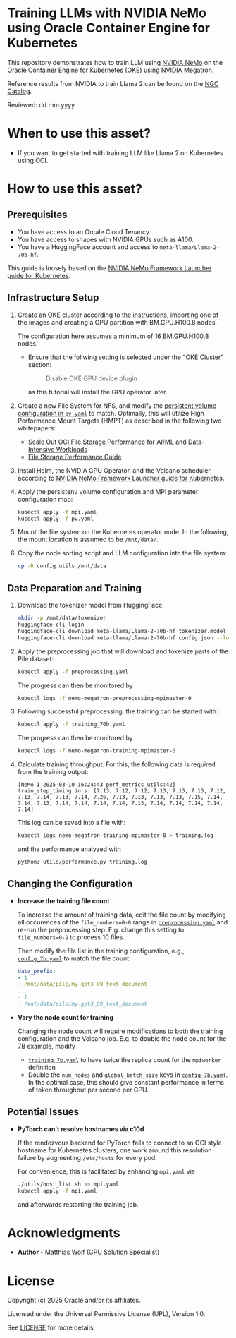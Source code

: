 # Training LLMs with NVIDIA NeMo using Oracle Container Engine for Kubernetes

This repository demonstrates how to train LLM using
[NVIDIA NeMo](https://www.nvidia.com/en-gb/ai-data-science/products/nemo/)
on the Oracle Container Engine for Kubernetes (OKE) using
[NVIDIA Megatron](https://developer.nvidia.com/megatron-core).

Reference results from NVIDIA to train Llama 2 can be found on the
[NGC Catalog](https://catalog.ngc.nvidia.com/orgs/nvidia/teams/dgxc-benchmarking/resources/llama2-dgxc-benchmarking).

Reviewed: dd.mm.yyyy

# When to use this asset?

* If you want to get started with training LLM like Llama 2 on Kubernetes using OCI.

# How to use this asset?

## Prerequisites

* You have access to an Orcale Cloud Tenancy.
* You have access to shapes with NVIDIA GPUs such as A100.
* You have a HuggingFace account and access to `meta-llama/Llama-2-70b-hf`.

This guide is loosely based on the
[NVIDIA NeMo Framework Launcher guide for Kubernetes](https://docs.nvidia.com/nemo-framework/user-guide/24.07/playbooks/kubernetes.html).

## Infrastructure Setup

1. Create an OKE cluster according
   [to the instructions](https://github.com/oracle-quickstart/oci-hpc-oke/tree/main#instructions-for-deploying-an-oke-cluster-with-gpus-and-rdma-connectivity),
   importing one of the images and creating a GPU partition with BM.GPU.H100.8 nodes.

   The configuration here assumes a minimum of 16 BM.GPU.H100.8 nodes.

   - Ensure that the follwing setting is selected under the "OKE Cluster" section:

     > Disable OKE GPU device plugin

     as this tutorial will install the GPU operator later.

2. Create a new File System for NFS, and modify the [persistent volume configuration in `pv.yaml`](./files/pv.yaml) to match.
   Optimally, this will utilize High Performance Mount Targets (HMPT) as described in the following two whitepapers:
   * [Scale Out OCI File Storage Performance for AI/ML and
Data-Intensive Workloads](https://docs.oracle.com/en-us/iaas/Content/Resources/Assets/whitepapers/scale-out-oci-file-storage-performance-for-data-intensive-workloads.pdf)
   * [File Storage Performance Guide](https://docs.oracle.com/en-us/iaas/Content/Resources/Assets/whitepapers/file-storage-performance-guide.pdf)

3. Install Helm, the NVIDIA GPU Operator, and the Volcano scheduler according to
   [NVIDIA NeMo Framework Launcher guide for Kubernetes](https://docs.nvidia.com/nemo-framework/user-guide/24.07/playbooks/kubernetes.html).

4. Apply the persistenv volume configuration and MPI parameter configuration map:
   ```sh
   kubectl apply -f mpi.yaml
   kucectl apply -f pv.yaml
   ```

5. Mount the file system on the Kubernetes operator node. In the following, the mount location is assumed to be `/mnt/data/`.

6. Copy the node sorting script and LLM configuration into the file system:
   ```sh
   cp -R config utils /mnt/data
   ```

## Data Preparation and Training

1. Download the tokenizer model from HuggingFace:
   ```sh
   mkdir -p /mnt/data/tokenizer
   huggingface-cli login
   huggingface-cli download meta-llama/Llama-2-70b-hf tokenizer.model --local-dir /mnt/data/tokenizer
   huggingface-cli download meta-llama/Llama-2-70b-hf config.json --local-dir /mnt/data/tokenizer
   ```

2. Apply the preprocessing job that will download and tokenize parts of the Pile dataset:
   ```sh
   kubectl apply -f preprocessing.yaml
   ```

   The progress can then be monitored by
   ```sh
   kubectl logs -f nemo-megatron-preprocessing-mpimaster-0
   ```

3. Following successful preprocessing, the training can be started with:
   ```sh
   kubectl apply -f training_70b.yaml
   ```

   The progress can then be monitored by
   ```sh
   kubectl logs -f nemo-megatron-training-mpimaster-0
   ```

4. Calculate training throughput. For this, the following data is required from the training output:
   ```
   [NeMo I 2025-03-10 16:24:43 perf_metrics_utils:42] train_step_timing in s: [7.13, 7.12, 7.12, 7.13, 7.13, 7.13, 7.12, 7.13, 7.14, 7.13, 7.14, 7.26, 7.13, 7.13, 7.13, 7.13, 7.15, 7.14, 7.14, 7.13, 7.14, 7.14, 7.14, 7.14, 7.13, 7.14, 7.14, 7.14, 7.14, 7.14]
   ```
   This log can be saved into a file with:
   ```sh
   kubectl logs nemo-megatron-training-mpimaster-0 > training.log
   ```
   and the performance analyzed with
   ```sh
   python3 utils/performance.py training.log
   ```

## Changing the Configuration

* **Increase the training file count**

  To increase the amount of training data, edit the file count by modifying all
  occurences of the `file_numbers=0-0` range in
  [`preprocessing.yaml`](./files/preprocessing.yaml) and re-run the
  preprocessing step.
  E.g. change this setting to `file_numbers=0-9` to process 10 files.

  Then modify the file list in the training configuration, e.g.,
  [`config_7b.yaml`](./files/config/config_7b.yaml)
  to match the file count:
  ```yaml
  data_prefix:
  - 1
  - /mnt/data/pile/my-gpt3_00_text_document
  ...
  - 1
  - /mnt/data/pile/my-gpt3_09_text_document
  ```

* **Vary the node count for training**

  Changing the node count will require modifications to both the training
  configuration and the Volcano job. E.g. to double the node count for the 7B
  example, modify

  * [`training_7b.yaml`](./files/training_7b.yaml) to have twice the replica
    count for the `mpiworker` definition
  * Double the `num_nodes` and `global_batch_size` keys in
    [`config_7b.yaml`](./files/config/config_7b.yaml).  In the optimal case,
    this should give constant performance in terms of token throughput per
    second per GPU.

## Potential Issues

* **PyTorch can't resolve hostnames via c10d**

  If the rendezvous backend for PyTorch fails to connect to an OCI style
  hostname for Kubernetes clusters, one work around this resolution failure by
  augmenting `/etc/hosts` for every pod.

  For convenience, this is facilitated by enhancing `mpi.yaml` via
  ```sh
  ./utils/host_list.sh >> mpi.yaml
  kubectl apply -f mpi.yaml
  ```
  and afterwards restarting the training job.

# Acknowledgments

- **Author** - Matthias Wolf (GPU Solution Specialist)

# License
 
Copyright (c) 2025 Oracle and/or its affiliates.
 
Licensed under the Universal Permissive License (UPL), Version 1.0.
 
See [LICENSE](https://github.com/oracle-devrel/technology-engineering/blob/main/LICENSE) for more details.
